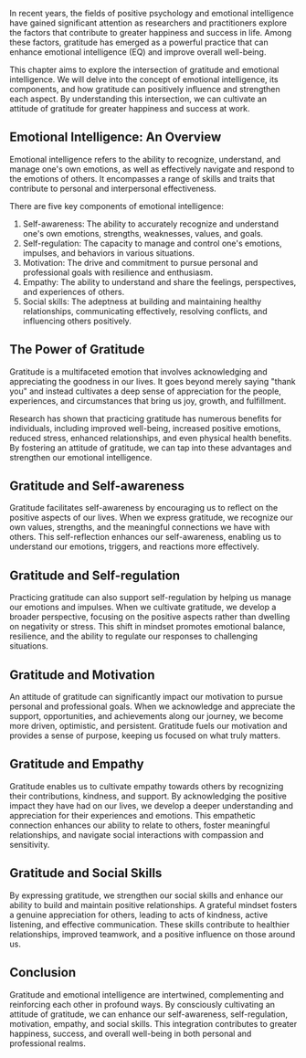 
In recent years, the fields of positive psychology and emotional intelligence have gained significant attention as researchers and practitioners explore the factors that contribute to greater happiness and success in life. Among these factors, gratitude has emerged as a powerful practice that can enhance emotional intelligence (EQ) and improve overall well-being.

This chapter aims to explore the intersection of gratitude and emotional intelligence. We will delve into the concept of emotional intelligence, its components, and how gratitude can positively influence and strengthen each aspect. By understanding this intersection, we can cultivate an attitude of gratitude for greater happiness and success at work.

## Emotional Intelligence: An Overview

Emotional intelligence refers to the ability to recognize, understand, and manage one's own emotions, as well as effectively navigate and respond to the emotions of others. It encompasses a range of skills and traits that contribute to personal and interpersonal effectiveness.

There are five key components of emotional intelligence:

1. Self-awareness: The ability to accurately recognize and understand one's own emotions, strengths, weaknesses, values, and goals.
2. Self-regulation: The capacity to manage and control one's emotions, impulses, and behaviors in various situations.
3. Motivation: The drive and commitment to pursue personal and professional goals with resilience and enthusiasm.
4. Empathy: The ability to understand and share the feelings, perspectives, and experiences of others.
5. Social skills: The adeptness at building and maintaining healthy relationships, communicating effectively, resolving conflicts, and influencing others positively.

## The Power of Gratitude

Gratitude is a multifaceted emotion that involves acknowledging and appreciating the goodness in our lives. It goes beyond merely saying "thank you" and instead cultivates a deep sense of appreciation for the people, experiences, and circumstances that bring us joy, growth, and fulfillment.

Research has shown that practicing gratitude has numerous benefits for individuals, including improved well-being, increased positive emotions, reduced stress, enhanced relationships, and even physical health benefits. By fostering an attitude of gratitude, we can tap into these advantages and strengthen our emotional intelligence.

## Gratitude and Self-awareness

Gratitude facilitates self-awareness by encouraging us to reflect on the positive aspects of our lives. When we express gratitude, we recognize our own values, strengths, and the meaningful connections we have with others. This self-reflection enhances our self-awareness, enabling us to understand our emotions, triggers, and reactions more effectively.

## Gratitude and Self-regulation

Practicing gratitude can also support self-regulation by helping us manage our emotions and impulses. When we cultivate gratitude, we develop a broader perspective, focusing on the positive aspects rather than dwelling on negativity or stress. This shift in mindset promotes emotional balance, resilience, and the ability to regulate our responses to challenging situations.

## Gratitude and Motivation

An attitude of gratitude can significantly impact our motivation to pursue personal and professional goals. When we acknowledge and appreciate the support, opportunities, and achievements along our journey, we become more driven, optimistic, and persistent. Gratitude fuels our motivation and provides a sense of purpose, keeping us focused on what truly matters.

## Gratitude and Empathy

Gratitude enables us to cultivate empathy towards others by recognizing their contributions, kindness, and support. By acknowledging the positive impact they have had on our lives, we develop a deeper understanding and appreciation for their experiences and emotions. This empathetic connection enhances our ability to relate to others, foster meaningful relationships, and navigate social interactions with compassion and sensitivity.

## Gratitude and Social Skills

By expressing gratitude, we strengthen our social skills and enhance our ability to build and maintain positive relationships. A grateful mindset fosters a genuine appreciation for others, leading to acts of kindness, active listening, and effective communication. These skills contribute to healthier relationships, improved teamwork, and a positive influence on those around us.

## Conclusion

Gratitude and emotional intelligence are intertwined, complementing and reinforcing each other in profound ways. By consciously cultivating an attitude of gratitude, we can enhance our self-awareness, self-regulation, motivation, empathy, and social skills. This integration contributes to greater happiness, success, and overall well-being in both personal and professional realms.
